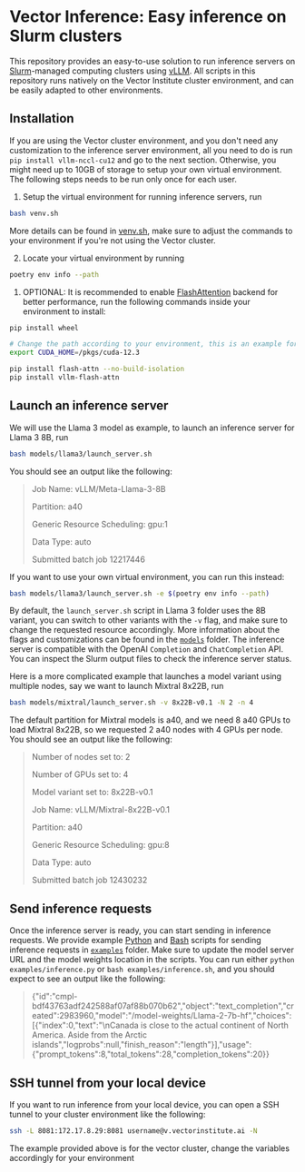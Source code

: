 # Vector Inference: Easy inference on Slurm clusters
This repository provides an easy-to-use solution to run inference servers on [Slurm](https://slurm.schedmd.com/overview.html)-managed computing clusters using [vLLM](https://docs.vllm.ai/en/latest/). All scripts in this repository runs natively on the Vector Institute cluster environment, and can be easily adapted to other environments.  

## Installation
If you are using the Vector cluster environment, and you don't need any customization to the inference server environment, all you need to do is run `pip install vllm-nccl-cu12` and go to the next section. Otherwise, you might need up to 10GB of storage to setup your own virtual environment. The following steps needs to be run only once for each user.

1. Setup the virtual environment for running inference servers, run 
```bash
bash venv.sh
```
More details can be found in [venv.sh](venv.sh), make sure to adjust the commands to your environment if you're not using the Vector cluster.

2. Locate your virtual environment by running
```bash
poetry env info --path
```

1. OPTIONAL: It is recommended to enable [FlashAttention](https://github.com/Dao-AILab/flash-attention) backend for better performance, run the following commands inside your environment to install:
```bash
pip install wheel

# Change the path according to your environment, this is an example for the Vector cluster
export CUDA_HOME=/pkgs/cuda-12.3

pip install flash-attn --no-build-isolation
pip install vllm-flash-attn
```

## Launch an inference server
We will use the Llama 3 model as example, to launch an inference server for Llama 3 8B, run
```bash
bash models/llama3/launch_server.sh
```
You should see an output like the following:
> Job Name: vLLM/Meta-Llama-3-8B
> 
> Partition: a40
> 
> Generic Resource Scheduling: gpu:1
> 
> Data Type: auto
> 
> Submitted batch job 12217446

If you want to use your own virtual environment, you can run this instead:
```bash
bash models/llama3/launch_server.sh -e $(poetry env info --path)
```
By default, the `launch_server.sh` script in Llama 3 folder uses the 8B variant, you can switch to other variants with the `-v` flag, and make sure to change the requested resource accordingly. More information about the flags and customizations can be found in the [`models`](models) folder. The inference server is compatible with the OpenAI `Completion` and `ChatCompletion` API. You can inspect the Slurm output files to check the inference server status. 

Here is a more complicated example that launches a model variant using multiple nodes, say we want to launch Mixtral 8x22B, run
```bash
bash models/mixtral/launch_server.sh -v 8x22B-v0.1 -N 2 -n 4
```
The default partition for Mixtral models is a40, and we need 8 a40 GPUs to load Mixtral 8x22B, so we requested 2 a40 nodes with 4 GPUs per node. You should see an output like the following:
> Number of nodes set to: 2
>
> Number of GPUs set to: 4
>
> Model variant set to: 8x22B-v0.1
> 
> Job Name: vLLM/Mixtral-8x22B-v0.1
> 
> Partition: a40
> 
> Generic Resource Scheduling: gpu:8
> 
> Data Type: auto
> 
> Submitted batch job 12430232

## Send inference requests
Once the inference server is ready, you can start sending in inference requests. We provide example [Python](examples/inference.py) and [Bash](examples/inference.sh) scripts for sending inference requests in [`examples`](examples) folder. Make sure to update the model server URL and the model weights location in the scripts. You can run either `python examples/inference.py` or `bash examples/inference.sh`, and you should expect to see an output like the following:
> {"id":"cmpl-bdf43763adf242588af07af88b070b62","object":"text_completion","created":2983960,"model":"/model-weights/Llama-2-7b-hf","choices":[{"index":0,"text":"\nCanada is close to the actual continent of North America. Aside from the Arctic islands","logprobs":null,"finish_reason":"length"}],"usage":{"prompt_tokens":8,"total_tokens":28,"completion_tokens":20}}

## SSH tunnel from your local device
If you want to run inference from your local device, you can open a SSH tunnel to your cluster environment like the following:
```bash
ssh -L 8081:172.17.8.29:8081 username@v.vectorinstitute.ai -N
```
The example provided above is for the vector cluster, change the variables accordingly for your environment
